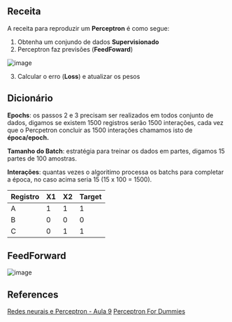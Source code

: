 ## Receita

A receita para reproduzir um **Perceptron** é como segue:

1. Obtenha um conjundo de dados **Supervisionado**
2. Perceptron faz previsões (**FeedFoward**)
   
![image](https://github.com/user-attachments/assets/0badff74-3e9f-41b1-a529-43f884e03edb)

3. Calcular o erro (**Loss**) e atualizar os pesos


## Dicionário

**Epochs**: os passos 2 e 3 precisam ser realizados em todos conjunto de dados, digamos se existem 1500 registros serão 1500 interações, cada vez que o Percpetron concluir as 1500 interações chamamos isto de **época/epoch.**

**Tamanho do Batch**: estratégia para treinar os dados em partes, digamos 15 partes de 100 amostras.

**Interações**: quantas vezes o algoritimo processa os batchs para completar a época, no caso acima seria 15 (15 x 100 = 1500).

| Registro    | X1 | X2 | Target
| -------- | ------- | ------- |  ------- |
| A  | 1    | 1    |  1
| B | 0     | 0      |  0
| C    | 0    | 1    |  1


##  FeedForward

![image](https://github.com/user-attachments/assets/2b9ac3d5-6ceb-4557-b968-44d52080f914)



## References
[Redes neurais e Perceptron - Aula 9](https://www.youtube.com/watch?v=fEukSrpDPH0)
[Perceptron For Dummies](https://jilp.org/cbp/Daniel-slides.PDF)
